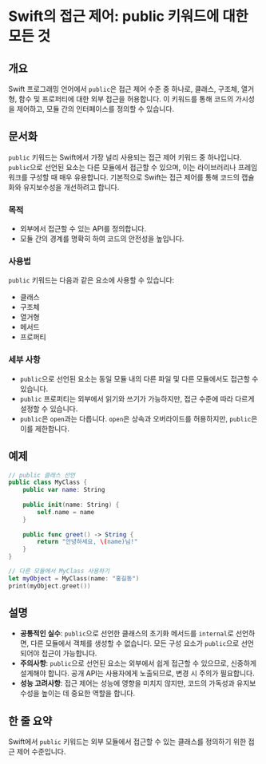 <!--
Meta Description: # Swift의 접근 제어: public 키워드에 대한 모든 것 ## 개요 Swift 프로그래밍 언어에서 `public`은 접근 제어 수준 중 하나로, 클래스, 구조체, 열거형, 함수 및 프로퍼티에 대한 외부 접근을 허용합니다. 이 키워드를 통해 코드의 가시성을 제어하...
Meta Keywords: public, name, 접근할, 코드의, 있습니다
-->

# Swift의 접근 제어: public 키워드에 대한 모든 것

## 개요
Swift 프로그래밍 언어에서 `public`은 접근 제어 수준 중 하나로, 클래스, 구조체, 열거형, 함수 및 프로퍼티에 대한 외부 접근을 허용합니다. 이 키워드를 통해 코드의 가시성을 제어하고, 모듈 간의 인터페이스를 정의할 수 있습니다.

## 문서화
`public` 키워드는 Swift에서 가장 널리 사용되는 접근 제어 키워드 중 하나입니다. `public`으로 선언된 요소는 다른 모듈에서 접근할 수 있으며, 이는 라이브러리나 프레임워크를 구성할 때 매우 유용합니다. 기본적으로 Swift는 접근 제어를 통해 코드의 캡슐화와 유지보수성을 개선하려고 합니다.

### 목적
- 외부에서 접근할 수 있는 API를 정의합니다.
- 모듈 간의 경계를 명확히 하여 코드의 안전성을 높입니다.

### 사용법
`public` 키워드는 다음과 같은 요소에 사용할 수 있습니다:
- 클래스
- 구조체
- 열거형
- 메서드
- 프로퍼티

### 세부 사항
- `public`으로 선언된 요소는 동일 모듈 내의 다른 파일 및 다른 모듈에서도 접근할 수 있습니다.
- `public` 프로퍼티는 외부에서 읽기와 쓰기가 가능하지만, 접근 수준에 따라 다르게 설정할 수 있습니다.
- `public`은 `open`과는 다릅니다. `open`은 상속과 오버라이드를 허용하지만, `public`은 이를 제한합니다.

## 예제
```swift
// public 클래스 선언
public class MyClass {
    public var name: String
    
    public init(name: String) {
        self.name = name
    }
    
    public func greet() -> String {
        return "안녕하세요, \(name)님!"
    }
}

// 다른 모듈에서 MyClass 사용하기
let myObject = MyClass(name: "홍길동")
print(myObject.greet())
```

## 설명
- **공통적인 실수**: `public`으로 선언한 클래스의 초기화 메서드를 `internal`로 선언하면, 다른 모듈에서 객체를 생성할 수 없습니다. 모든 구성 요소가 `public`으로 선언되어야 접근이 가능합니다.
- **주의사항**: `public`으로 선언된 요소는 외부에서 쉽게 접근할 수 있으므로, 신중하게 설계해야 합니다. 공개 API는 사용자에게 노출되므로, 변경 시 주의가 필요합니다.
- **성능 고려사항**: 접근 제어는 성능에 영향을 미치지 않지만, 코드의 가독성과 유지보수성을 높이는 데 중요한 역할을 합니다.

## 한 줄 요약
Swift에서 `public` 키워드는 외부 모듈에서 접근할 수 있는 클래스를 정의하기 위한 접근 제어 수준입니다.